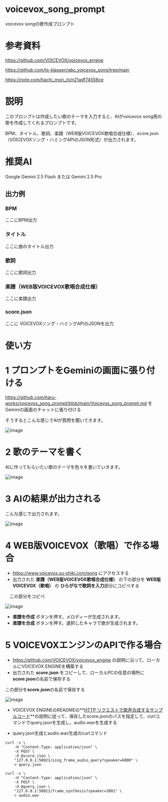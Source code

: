 # voicevox_song_prompt
voicevox songの歌作成プロンプト

# 参考資料
https://github.com/VOICEVOX/voicevox_engine

https://github.com/ts-klassen/abc_voicevox_song/tree/main

https://note.com/hachi_mori_/n/n21adf74558ce

# 説明

このプロンプトは作成したい歌のテーマを入力すると、AIがvoicevox song用の歌を作成してくれるプロンプトです。

BPM、タイトル、歌詞、楽譜（WEB版VOICEVOX歌唱合成仕様）、score.json（VOICEVOXソング・ハミングAPIのJSON形式）が出力されます。

# 推奨AI
Google Gemini 2.5 Flash または Gemini 2.5 Pro

## 出力例

### BPM

ここにBPM出力

### タイトル

ここに曲のタイトル出力

### 歌詞

ここに歌詞出力

### 楽譜（WEB版VOICEVOX歌唱合成仕様）

ここに楽譜出力

### score.json

ここに VOICEVOXソング・ハミングAPIのJSONを出力

# 使い方

# 1 プロンプトをGeminiの画面に張り付ける
https://github.com/haru-works/voicevox_song_prompt/blob/main/Voicevox_song_prompt.md をGeminiの画面のチャットに張り付ける

そうするとこんな感じでAIが質問を聞いてきます。

![image](https://github.com/user-attachments/assets/2cbcfdfc-930e-4f61-8f8a-ebfe4d967428)

# 2 歌のテーマを書く
AIに作ってもらいたい歌のテーマを色々を書いていきます。

![image](https://github.com/user-attachments/assets/ad38cdd4-27da-4b5b-98d9-dd5e2adcc6ec)

# 3 AIの結果が出力される
こんな感じで出力されます。

![image](https://github.com/user-attachments/assets/cbfe6732-f437-423c-b3a3-46e29607f70c)

# 4 WEB版VOICEVOX（歌唱）で作る場合
* https://www.voicevox.su-shiki.com/song にアクセスする
* 出力された **楽譜（WEB版VOICEVOX歌唱合成仕様）** の下の部分を **WEB版VOICEVOX（歌唱）** の **ひらがなで歌詞を入力**部分にコピペする
  
　この部分をコピぺ

  ![image](https://github.com/user-attachments/assets/0699ed92-5b5c-4832-93ae-d4e4ba792ca9)

* **楽譜を作成** ボタンを押す。メロディーが生成されます。
* **楽譜を合成** ボタンを押す。選択したキャラで歌が生成されます。

# 5 VOICEVOXエンジンのAPIで作る場合
* https://github.com/VOICEVOX/voicevox_engine の説明に沿って、ローカルにVOICEVOX ENGINEを構築する
* 出力された **score.json** をコピーして、ローカルPCの任意の場所に**score.json**の名前で保存する

この部分を**score.json**の名前で保存する

![image](https://github.com/user-attachments/assets/0a33e082-ed7e-493a-9127-84c27bb17a4a)

* VOICEVOX ENGINEのREADMEの**[HTTP リクエストで歌声合成するサンプルコード](https://github.com/VOICEVOX/voicevox_engine?tab=readme-ov-file#http-%E3%83%AA%E3%82%AF%E3%82%A8%E3%82%B9%E3%83%88%E3%81%A7%E6%AD%8C%E5%A3%B0%E5%90%88%E6%88%90%E3%81%99%E3%82%8B%E3%82%B5%E3%83%B3%E3%83%97%E3%83%AB%E3%82%B3%E3%83%BC%E3%83%89)**の説明に従って、保存したscore.jsonのパスを指定して、curlコマンドでquery.jsonを生成し、audio.wavを生成する

* query.json生成とaudio.wav生成のcurlコマンド
```
curl -s \
    -H "Content-Type: application/json" \
    -X POST \
    -d @score.json \
    "127.0.0.1:50021/sing_frame_audio_query?speaker=6000" \
    > query.json

curl -s \
    -H "Content-Type: application/json" \
    -X POST \
    -d @query.json \
    "127.0.0.1:50021/frame_synthesis?speaker=3001" \
    > audio.wav
```
